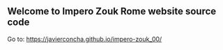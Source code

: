 ## Welcome to Impero Zouk Rome website source code
Go to: https://javierconcha.github.io/impero-zouk_00/